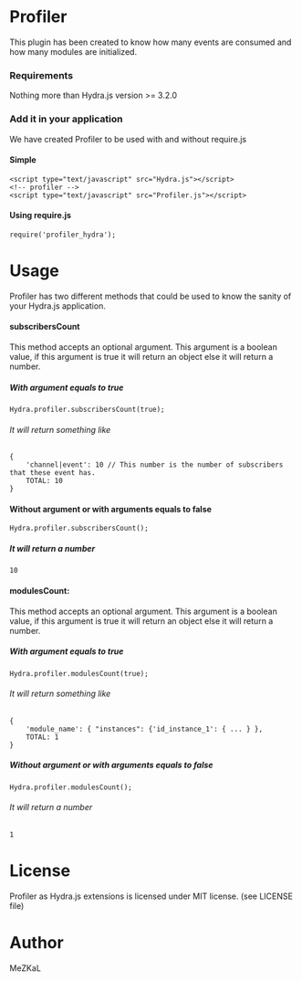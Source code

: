 # Profiler
This plugin has been created to know how many events are consumed and how many modules are initialized.

### Requirements
Nothing more than Hydra.js version >= 3.2.0

### Add it in your application
We have created Profiler to be used with and without require.js
#### Simple
	<script type="text/javascript" src="Hydra.js"></script>
	<!-- profiler -->
	<script type="text/javascript" src="Profiler.js"></script>
#### Using require.js
	require('profiler_hydra');
# Usage
Profiler has two different methods that could be used to know the sanity of your Hydra.js application.

#### subscribersCount
This method accepts an optional argument. This argument is a boolean value, if this argument is true it will return an object else it will return a number.
##### With argument equals to true
	Hydra.profiler.subscribersCount(true);
###### It will return something like
	{
		'channel|event': 10 // This number is the number of subscribers that these event has.
		TOTAL: 10
	}
#### Without argument or with arguments equals to false
	Hydra.profiler.subscribersCount();
##### It will return a number
	10

#### modulesCount:
This method accepts an optional argument. This argument is a boolean value, if this argument is true it will return an object else it will return a number.
##### With argument equals to true
	Hydra.profiler.modulesCount(true);
###### It will return something like
	{
		'module_name': { "instances": {'id_instance_1': { ... } },
		TOTAL: 1
	}
##### Without argument or with arguments equals to false
	Hydra.profiler.modulesCount();
###### It will return a number
	1
# License
Profiler as Hydra.js extensions is licensed under MIT license. (see LICENSE file)
# Author
MeZKaL